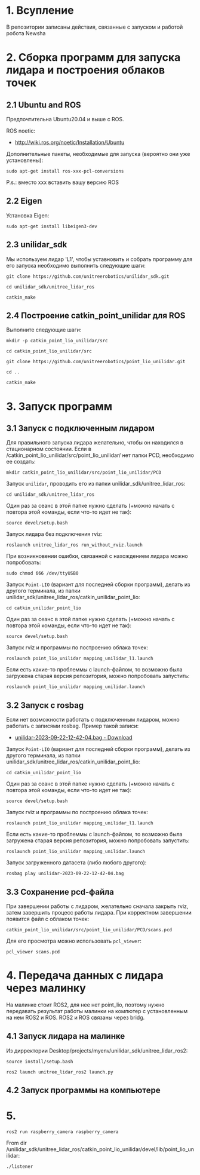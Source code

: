 # 1. Всупление
В репозитории записаны действия, связанные с запуском и работой робота Newsha

# 2. Сборка программ для запуска лидара и построения облаков точек

## 2.1 Ubuntu and ROS
Предпочтительна Ubuntu20.04 и выше с ROS. 

ROS noetic:
- <http://wiki.ros.org/noetic/Installation/Ubuntu>

Дополнительные пакеты, необходимые для запуска (вероятно они уже установлены):
```
sudo apt-get install ros-xxx-pcl-conversions
```
P.s.: вместо xxx вставить вашу версию ROS

## 2.2 Eigen
Установка Eigen:
```
sudo apt-get install libeigen3-dev
```

## 2.3 unilidar_sdk

Мы используем лидар 'L1', чтобы уставновить и собрать программу для его запуска необходимо выполнить следующие шаги:

```
git clone https://github.com/unitreerobotics/unilidar_sdk.git

cd unilidar_sdk/unitree_lidar_ros

catkin_make
```

## 2.4 Построение catkin_point_unilidar для ROS

Выполните следующие шаги:

```
mkdir -p catkin_point_lio_unilidar/src

cd catkin_point_lio_unilidar/src

git clone https://github.com/unitreerobotics/point_lio_unilidar.git

cd ..

catkin_make
```

# 3. Запуск программ

## 3.1 Запуск с подключенным лидаром

Для правильного запуска лидара желательно, чтобы он находился в стационарном состоянии.
Если в /catkin_point_lio_unilidar/src/point_lio_unilidar/ нет папки PCD, необходимо ее создать:
```
mkdir catkin_point_lio_unilidar/src/point_lio_unilidar/PCD
```
Запуск `unilidar`, проводить его из папки unilidar_sdk/unitree_lidar_ros:
```
cd unilidar_sdk/unitree_lidar_ros
```
Один раз за сеанс в этой папке нужно сделать (+можно начать с повтора этой команды, если что-то идет не так):
```
source devel/setup.bash
```
Запуск лидара без подключения rviz:
```
roslaunch unitree_lidar_ros run_without_rviz.launch
```

При возникновении ошибки, связанной с нахождением лидара можно попробовать:
```
sudo chmod 666 /dev/ttyUSB0
```

Запуск `Point-LIO` (вариант для последней сборки программ), делать из другого терминала, из папки unilidar_sdk/unitree_lidar_ros/catkin_unilidar_point_lio:
```
cd catkin_unilidar_point_lio
```
Один раз за сеанс в этой папке нужно сделать (+можно начать с повтора этой команды, если что-то идет не так):
```
source devel/setup.bash
```
Запуск rviz и программы по построению облака точек:
```
roslaunch point_lio_unilidar mapping_unilidar_l1.launch 
```
Если есть какие-то проблеммы с launch-файлом, то возможно была загружена старая версия репозитория, можно попробовать запустить:
```
roslaunch point_lio_unilidar mapping_unilidar.launch 
```

## 3.2 Запуск с rosbag

Если нет возможности работать с подключенным лидаром, можно работать с записями rosbag.
Пример такой записи:
- [unilidar-2023-09-22-12-42-04.bag - Download](https://oss-global-cdn.unitree.com/static/unilidar-2023-09-22-12-42-04.zip)

Запуск `Point-LIO` (вариант для последней сборки программ), делать из другого терминала, из папки unilidar_sdk/unitree_lidar_ros/catkin_unilidar_point_lio:
```
cd catkin_unilidar_point_lio
```
Один раз за сеанс в этой папке нужно сделать (+можно начать с повтора этой команды, если что-то идет не так):
```
source devel/setup.bash
```
Запуск rviz и программы по построению облака точек:
```
roslaunch point_lio_unilidar mapping_unilidar_l1.launch 
```
Если есть какие-то проблеммы с launch-файлом, то возможно была загружена старая версия репозитория, можно попробовать запустить:
```
roslaunch point_lio_unilidar mapping_unilidar.launch 
```

Запуск загруженного датасета (либо любого другого):
```
rosbag play unilidar-2023-09-22-12-42-04.bag 
```

## 3.3 Сохранение pcd-файла
При завершении работы с лидаром, желательно сначала закрыть rviz, затем завершить процесс работы лидара. При корректном завершении появится файл с облаком точек:
```
catkin_point_lio_unilidar/src/point_lio_unilidar/PCD/scans.pcd
```

Для его просмотра можно использовать `pcl_viewer`:
```
pcl_viewer scans.pcd 
```

# 4. Передача данных с лидара через малинку
На малинке стоит ROS2, для нее нет point_lio, поэтому нужно передавать результат работы малинки на компютер с установленным на нем ROS2 и ROS. ROS2 и ROS связаны через bridg.

## 4.1 Запуск лидара на малинке
Из дирректории Desktop/projects/myenv/unilidar_sdk/unitree_lidar_ros2:
```
source install/setup.bash
```
```
ros2 launch unitree_lidar_ros2 launch.py
```
## 4.2 Запуск программы на компьютере 

# 5.

```
ros2 run raspberry_camera raspberry_camera
```

From dir /unilidar_sdk/unitree_lidar_ros/catkin_point_lio_unilidar/devel/lib/point_lio_unilidar:
```
./listener
```

